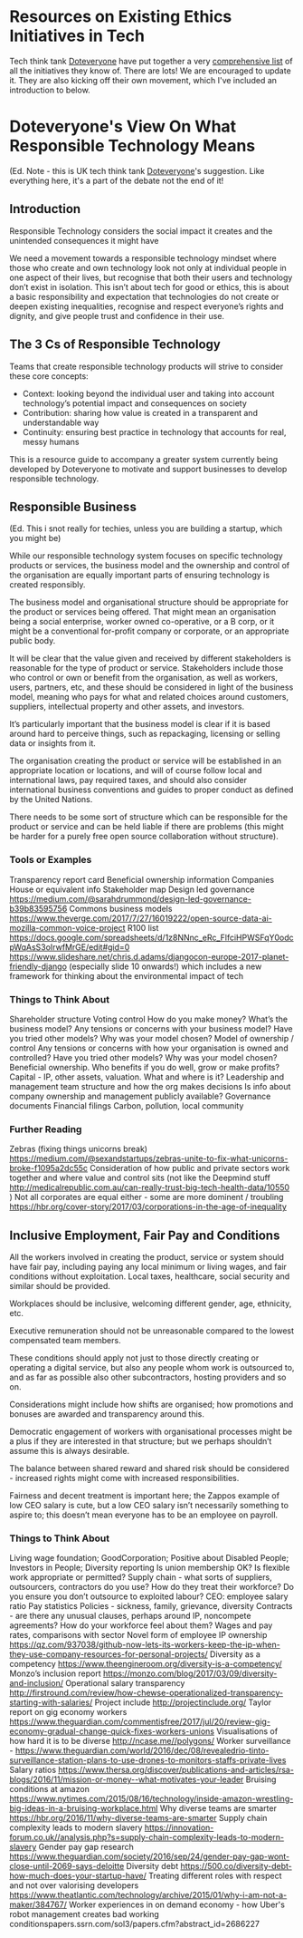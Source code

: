 # Resources on Existing Ethics Initiatives in Tech
Tech think tank [Doteveryone](https://doteveryone.org.uk/) have put together a very [comprehensive list](https://docs.google.com/document/d/1SN6hYeKe3eRK6x9D0Sr7GpCA4nirpyo3u68xG1A6NDs/edit) of all the initiatives they know of. There are lots!
We are encouraged to update it. They are also kicking off their own movement, which I've included an introduction to below.

# Doteveryone's View On What Responsible Technology Means
(Ed. Note - this is UK tech think tank [Doteveryone](https://doteveryone.org.uk/)'s suggestion. Like everything here, it's a part of the debate not the end of it!

## Introduction
Responsible Technology considers the social impact it creates and the unintended consequences it might have

We need a movement towards a responsible technology mindset where those who create and own technology look not only at individual people in one aspect of their lives, but recognise that both their users and technology don’t exist in isolation.  This isn’t about tech for good or ethics, this is about a basic responsibility and expectation that technologies do not create or deepen existing inequalities, recognise and respect everyone’s rights and dignity, and give people trust and confidence in their use.

## The 3 Cs of Responsible Technology

Teams that create responsible technology products will strive to consider these core concepts: 
- Context: looking beyond the individual user and taking into account technology’s potential impact and  consequences on society 
- Contribution: sharing how value is created in a transparent and understandable way
- Continuity: ensuring best practice in technology that accounts for real, messy humans 

This is a resource guide to accompany a greater system currently being developed by Doteveryone to motivate and support businesses to develop responsible technology.  

## Responsible Business 
(Ed. This i snot really for techies, unless you are building a startup, which you might be)

While our responsible technology system focuses on specific technology products or services, the business model and the ownership and control of the organisation are equally important parts of ensuring technology is created responsibly. 

The business model and organisational structure should be appropriate for the product or services being offered. That might mean an organisation being a social enterprise, worker owned co-operative, or a B corp, or it might be a conventional for-profit company or corporate, or an appropriate public body. 

It will be clear that the value given and received by different stakeholders is reasonable for the type of product or service. Stakeholders include those who control or own or benefit from the organisation, as well as workers, users, partners, etc, and these should be considered in light of the business model, meaning who pays for what and related choices around customers, suppliers, intellectual property and other assets, and investors.

It’s particularly important that the business model is clear if it is based around hard to perceive things, such as repackaging, licensing or selling data or insights from it. 

The organisation creating the product or service will be established in an appropriate location or locations, and will of course follow local and international laws, pay required taxes, and should also consider international business conventions and guides to proper conduct as defined by the United Nations.  

There needs to be some sort of structure which can be responsible for the product or service and can be held liable if there are problems (this might be harder for a purely free open source collaboration without structure). 

### Tools or Examples
Transparency report card
Beneficial ownership information
Companies House or equivalent info
Stakeholder map 
Design led governance https://medium.com/@sarahdrummond/design-led-governance-b39b83595756 
Commons business models https://www.theverge.com/2017/7/27/16019222/open-source-data-ai-mozilla-common-voice-project
R100 list https://docs.google.com/spreadsheets/d/1z8NNnc_eRc_FlfciHPWSFqY0odcpWqAsS3oIrwfMrGE/edit#gid=0 
https://www.slideshare.net/chris.d.adams/djangocon-europe-2017-planet-friendly-django (especially slide 10 onwards!) which includes a new framework for thinking about the environmental impact of tech 

### Things to Think About
Shareholder structure
Voting control
How do you make money? What’s the business model?
Any tensions or concerns with your business model?
Have you tried other models?
Why was your model chosen?
Model of ownership / control 
Any tensions or concerns with how your organisation is owned and controlled?
Have you tried other models?
Why was your model chosen?
Beneficial ownership. Who benefits if you do well, grow or make profits?
Capital  - IP, other assets, valuation. What and where is it?
Leadership and management team structure and how the org makes decisions
Is info about company ownership and management publicly available?
Governance documents
Financial filings
Carbon, pollution, local community

### Further Reading
Zebras (fixing things unicorns break) https://medium.com/@sexandstartups/zebras-unite-to-fix-what-unicorns-broke-f1095a2dc55c 
Consideration of how public and private sectors work together and where value and control sits (not like the Deepmind stuff http://medicalrepublic.com.au/can-really-trust-big-tech-health-data/10550 ) 
Not all corporates are equal either - some are more dominent / troubling https://hbr.org/cover-story/2017/03/corporations-in-the-age-of-inequality 

## Inclusive Employment, Fair Pay and Conditions
All the workers involved in creating the product, service or system should have fair pay, including paying any local minimum or living wages, and fair conditions without exploitation. Local taxes, healthcare, social security and similar should be provided. 

Workplaces should be inclusive, welcoming different gender, age, ethnicity, etc. 

Executive remuneration should not be unreasonable compared to the lowest compensated team members.  

These conditions should apply not just to those directly creating or operating a digital service, but also any people whom work is outsourced to, and as far as possible also other subcontractors, hosting providers and so on.

Considerations might include how shifts are organised; how promotions and bonuses are awarded and transparency around this. 

Democratic engagement of workers with organisational processes might be a plus if they are interested in that structure; but we perhaps shouldn’t assume this is always desirable.

The balance between shared reward and shared risk should be considered - increased rights might come with increased responsibilities. 

Fairness and decent treatment is important here; the Zappos example of low CEO salary is cute, but a low CEO salary isn’t necessarily something to aspire to; this doesn’t mean everyone has to be an employee on payroll.   
 
### Things to Think About
Living wage foundation; GoodCorporation; Positive about Disabled People; Investors in People; 
Diversity reporting
Is union membership OK? 
Is flexible work appropriate or permitted? 
Supply chain - what sorts of suppliers, outsourcers, contractors do you use? How do they treat their workforce? Do you ensure you don’t outsource to exploited labour?
CEO: employee salary ratio
Pay statistics
Policies - sickness, family, grievance, diversity
Contracts - are there any unusual clauses, perhaps around IP, noncompete agreements?  How do your workforce feel about them? 
Wages and pay rates, comparisons with sector 
Novel form of employee IP ownership https://qz.com/937038/github-now-lets-its-workers-keep-the-ip-when-they-use-company-resources-for-personal-projects/ 
Diversity as a competency https://www.theengineroom.org/diversity-is-a-competency/ 
Monzo’s inclusion report https://monzo.com/blog/2017/03/09/diversity-and-inclusion/
Operational salary transparency http://firstround.com/review/how-chewse-operationalized-transparency-starting-with-salaries/
Project include http://projectinclude.org/
Taylor report on gig economy workers https://www.theguardian.com/commentisfree/2017/jul/20/review-gig-economy-gradual-change-quick-fixes-workers-unions
Visualisations of how hard it is to be diverse http://ncase.me//polygons/ 
Worker surveillance - https://www.theguardian.com/world/2016/dec/08/revealedrio-tinto-surveillance-station-plans-to-use-drones-to-monitors-staffs-private-lives
Salary ratios https://www.thersa.org/discover/publications-and-articles/rsa-blogs/2016/11/mission-or-money--what-motivates-your-leader
Bruising conditions at amazon https://www.nytimes.com/2015/08/16/technology/inside-amazon-wrestling-big-ideas-in-a-bruising-workplace.html
Why diverse teams are smarter https://hbr.org/2016/11/why-diverse-teams-are-smarter 
Supply chain complexity leads to modern slavery https://innovation-forum.co.uk//analysis.php?s=supply-chain-complexity-leads-to-modern-slavery 
Gender pay gap research https://www.theguardian.com/society/2016/sep/24/gender-pay-gap-wont-close-until-2069-says-deloitte
Diversity debt https://500.co/diversity-debt-how-much-does-your-startup-have/
Treating different roles with respect and not over valorising developers https://www.theatlantic.com/technology/archive/2015/01/why-i-am-not-a-maker/384767/
Worker experiences in on demand economy - how Uber's robot management creates bad working conditionspapers.ssrn.com/sol3/papers.cfm?abstract_id=2686227

